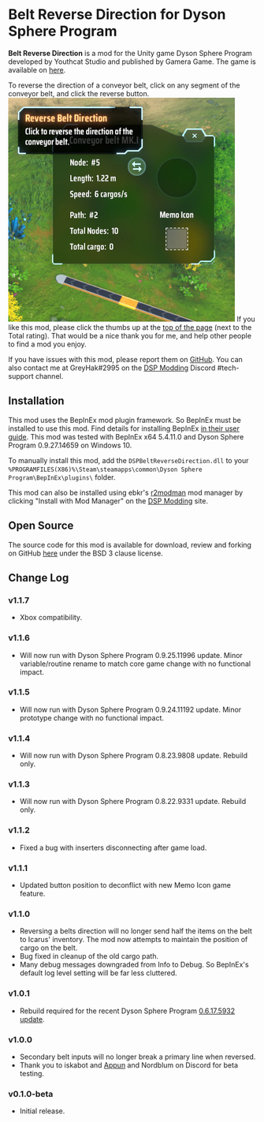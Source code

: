 # Belt Reverse Direction for Dyson Sphere Program

**Belt Reverse Direction** is a mod for the Unity game Dyson Sphere Program developed by Youthcat Studio and published by Gamera Game.  The game is available on [here](https://store.steampowered.com/app/1366540/Dyson_Sphere_Program/).

To reverse the direction of a conveyor belt, click on any segment of the conveyor belt, and click the reverse button.
![Reverse Button image](https://raw.githubusercontent.com/GreyHak/dsp-belt-reverse/master/ReverseButton.jpg)
If you like this mod, please click the thumbs up at the [top of the page](https://dsp.thunderstore.io/package/GreyHak/DSP_Belt_Reverse_Direction/) (next to the Total rating).  That would be a nice thank you for me, and help other people to find a mod you enjoy.

If you have issues with this mod, please report them on [GitHub](https://github.com/GreyHak/dsp-belt-reverse/issues).  You can also contact me at GreyHak#2995 on the [DSP Modding](https://discord.gg/XxhyTNte) Discord #tech-support channel.

## Installation
This mod uses the BepInEx mod plugin framework.  So BepInEx must be installed to use this mod.  Find details for installing BepInEx [in their user guide](https://bepinex.github.io/bepinex_docs/master/articles/user_guide/installation/index.html#installing-bepinex-1).  This mod was tested with BepInEx x64 5.4.11.0 and Dyson Sphere Program 0.9.27.14659 on Windows 10.

To manually install this mod, add the `DSPBeltReverseDirection.dll` to your `%PROGRAMFILES(X86)%\Steam\steamapps\common\Dyson Sphere Program\BepInEx\plugins\` folder.

This mod can also be installed using ebkr's [r2modman](https://dsp.thunderstore.io/package/ebkr/r2modman/) mod manager by clicking "Install with Mod Manager" on the [DSP Modding](https://dsp.thunderstore.io/package/GreyHak/DSP_Star_Sector_Resource_Spreadsheet_Generator/) site.

## Open Source
The source code for this mod is available for download, review and forking on GitHub [here](https://github.com/GreyHak/dsp-belt-reverse) under the BSD 3 clause license.

## Change Log
### v1.1.7
 - Xbox compatibility.
### v1.1.6
 - Will now run with Dyson Sphere Program 0.9.25.11996 update.  Minor variable/routine rename to match core game change with no functional impact.
### v1.1.5
 - Will now run with Dyson Sphere Program 0.9.24.11192 update.  Minor prototype change with no functional impact.
### v1.1.4
 - Will now run with Dyson Sphere Program 0.8.23.9808 update.  Rebuild only.
### v1.1.3
 - Will now run with Dyson Sphere Program 0.8.22.9331 update.  Rebuild only.
### v1.1.2
 - Fixed a bug with inserters disconnecting after game load.
### v1.1.1
 - Updated button position to deconflict with new Memo Icon game feature.
### v1.1.0
 - Reversing a belts direction will no longer send half the items on the belt to Icarus' inventory.  The mod now attempts to maintain the position of cargo on the belt.
 - Bug fixed in cleanup of the old cargo path.
 - Many debug messages downgraded from Info to Debug.  So BepInEx's default log level setting will be far less cluttered.
### v1.0.1
 - Rebuild required for the recent Dyson Sphere Program [0.6.17.5932 update](https://store.steampowered.com/news/app/1366540/view/4178750236020840924).
### v1.0.0
 - Secondary belt inputs will no longer break a primary line when reversed.
 - Thank you to iskabot and [Appun](https://dsp.thunderstore.io/package/appuns/) and Nordblum on Discord for beta testing.
### v0.1.0-beta
 - Initial release.
